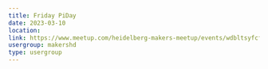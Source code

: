 ```yaml
---
title: Friday PiDay
date: 2023-03-10
location: 
link: https://www.meetup.com/heidelberg-makers-meetup/events/wdbltsyfcfbnb/
usergroup: makershd
type: usergroup
---
```

